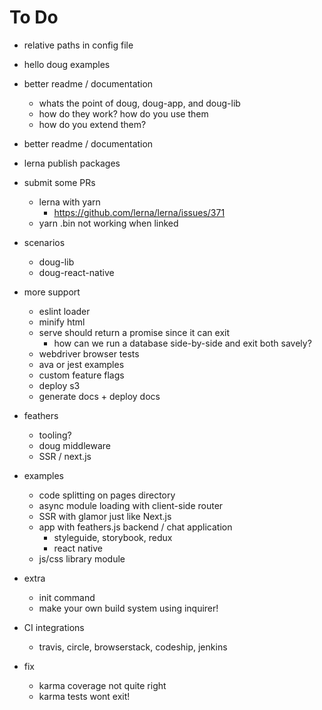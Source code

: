 # To Do

- relative paths in config file
- hello doug examples

- better readme / documentation
  - whats the point of doug, doug-app, and doug-lib
  - how do they work? how do you use them
  - how do you extend them?


- better readme / documentation
- lerna publish packages

- submit some PRs
  - lerna with yarn
    - https://github.com/lerna/lerna/issues/371
  - yarn .bin not working when linked
- scenarios
  - doug-lib
  - doug-react-native
- more support
  - eslint loader
  - minify html
  - serve should return a promise since it can exit
    - how can we run a database side-by-side and exit both savely?
  - webdriver browser tests
  - ava or jest examples
  - custom feature flags
  - deploy s3
  - generate docs + deploy docs
- feathers
  - tooling?
  - doug middleware
  - SSR / next.js
- examples
  - code splitting on pages directory
  - async module loading with client-side router
  - SSR with glamor just like Next.js
  - app with feathers.js backend / chat application
    - styleguide, storybook, redux
    - react native
  - js/css library module
- extra
  - init command
  - make your own build system using inquirer!
- CI integrations
  - travis, circle, browserstack, codeship, jenkins
- fix
  - karma coverage not quite right
  - karma tests wont exit!
